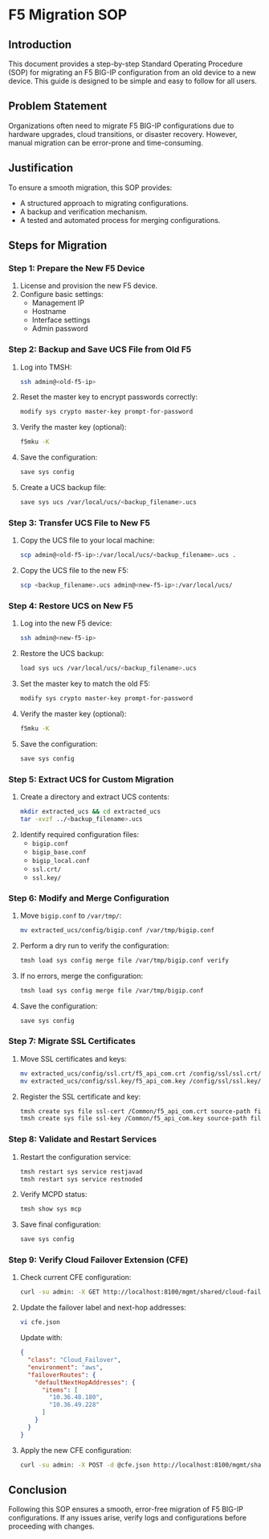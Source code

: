 # F5 Migration SOP

## Introduction
This document provides a step-by-step Standard Operating Procedure (SOP) for migrating an F5 BIG-IP configuration from an old device to a new device. This guide is designed to be simple and easy to follow for all users.

## Problem Statement
Organizations often need to migrate F5 BIG-IP configurations due to hardware upgrades, cloud transitions, or disaster recovery. However, manual migration can be error-prone and time-consuming.

## Justification
To ensure a smooth migration, this SOP provides:
- A structured approach to migrating configurations.
- A backup and verification mechanism.
- A tested and automated process for merging configurations.

## Steps for Migration

### Step 1: Prepare the New F5 Device
1. License and provision the new F5 device.
2. Configure basic settings:
   - Management IP
   - Hostname
   - Interface settings
   - Admin password

### Step 2: Backup and Save UCS File from Old F5
1. Log into TMSH:
   ```sh
   ssh admin@<old-f5-ip>
   ```
2. Reset the master key to encrypt passwords correctly:
   ```sh
   modify sys crypto master-key prompt-for-password
   ```
3. Verify the master key (optional):
   ```sh
   f5mku -K
   ```
4. Save the configuration:
   ```sh
   save sys config
   ```
5. Create a UCS backup file:
   ```sh
   save sys ucs /var/local/ucs/<backup_filename>.ucs
   ```

### Step 3: Transfer UCS File to New F5
1. Copy the UCS file to your local machine:
   ```sh
   scp admin@<old-f5-ip>:/var/local/ucs/<backup_filename>.ucs .
   ```
2. Copy the UCS file to the new F5:
   ```sh
   scp <backup_filename>.ucs admin@<new-f5-ip>:/var/local/ucs/
   ```

### Step 4: Restore UCS on New F5
1. Log into the new F5 device:
   ```sh
   ssh admin@<new-f5-ip>
   ```
2. Restore the UCS backup:
   ```sh
   load sys ucs /var/local/ucs/<backup_filename>.ucs
   ```
3. Set the master key to match the old F5:
   ```sh
   modify sys crypto master-key prompt-for-password
   ```
4. Verify the master key (optional):
   ```sh
   f5mku -K
   ```
5. Save the configuration:
   ```sh
   save sys config
   ```

### Step 5: Extract UCS for Custom Migration
1. Create a directory and extract UCS contents:
   ```sh
   mkdir extracted_ucs && cd extracted_ucs
   tar -xvzf ../<backup_filename>.ucs
   ```
2. Identify required configuration files:
   - `bigip.conf`
   - `bigip_base.conf`
   - `bigip_local.conf`
   - `ssl.crt/`
   - `ssl.key/`

### Step 6: Modify and Merge Configuration
1. Move `bigip.conf` to `/var/tmp/`:
   ```sh
   mv extracted_ucs/config/bigip.conf /var/tmp/bigip.conf
   ```
2. Perform a dry run to verify the configuration:
   ```sh
   tmsh load sys config merge file /var/tmp/bigip.conf verify
   ```
3. If no errors, merge the configuration:
   ```sh
   tmsh load sys config merge file /var/tmp/bigip.conf
   ```
4. Save the configuration:
   ```sh
   save sys config
   ```

### Step 7: Migrate SSL Certificates
1. Move SSL certificates and keys:
   ```sh
   mv extracted_ucs/config/ssl.crt/f5_api_com.crt /config/ssl/ssl.crt/
   mv extracted_ucs/config/ssl.key/f5_api_com.key /config/ssl/ssl.key/
   ```
2. Register the SSL certificate and key:
   ```sh
   tmsh create sys file ssl-cert /Common/f5_api_com.crt source-path file:///config/ssl/ssl.crt/f5_api_com.crt
   tmsh create sys file ssl-key /Common/f5_api_com.key source-path file:///config/ssl/ssl.key/f5_api_com.key
   ```

### Step 8: Validate and Restart Services
1. Restart the configuration service:
   ```sh
   tmsh restart sys service restjavad
   tmsh restart sys service restnoded
   ```
2. Verify MCPD status:
   ```sh
   tmsh show sys mcp
   ```
3. Save final configuration:
   ```sh
   save sys config
   ```

### Step 9: Verify Cloud Failover Extension (CFE)
1. Check current CFE configuration:
   ```sh
   curl -su admin: -X GET http://localhost:8100/mgmt/shared/cloud-failover/declare | jq .
   ```
2. Update the failover label and next-hop addresses:
   ```sh
   vi cfe.json
   ```
   Update with:
   ```json
   {
     "class": "Cloud_Failover",
     "environment": "aws",
     "failoverRoutes": {
       "defaultNextHopAddresses": {
         "items": [
           "10.36.48.180",
           "10.36.49.228"
         ]
       }
     }
   }
   ```
3. Apply the new CFE configuration:
   ```sh
   curl -su admin: -X POST -d @cfe.json http://localhost:8100/mgmt/shared/cloud-failover/declare | jq .
   ```

## Conclusion
Following this SOP ensures a smooth, error-free migration of F5 BIG-IP configurations. If any issues arise, verify logs and configurations before proceeding with changes.
